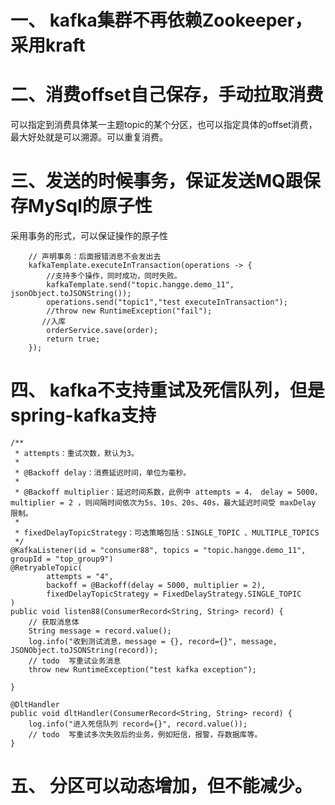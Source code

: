 # 一、 kafka集群不再依赖Zookeeper， 采用kraft



# 二、消费offset自己保存，手动拉取消费
可以指定到消费具体某一主题topic的某个分区，也可以指定具体的offset消费，最大好处就是可以溯源。可以重复消费。


# 三、发送的时候事务，保证发送MQ跟保存MySql的原子性
采用事务的形式，可以保证操作的原子性

        // 声明事务：后面报错消息不会发出去
        kafkaTemplate.executeInTransaction(operations -> {
            //支持多个操作，同时成功，同时失败。
            kafkaTemplate.send("topic.hangge.demo_11", jsonObject.toJSONString());
            operations.send("topic1","test executeInTransaction");
            //throw new RuntimeException("fail");
           //入库
            orderService.save(order);
            return true;
        });


# 四、 kafka不支持重试及死信队列，但是spring-kafka支持

    /**
     * attempts：重试次数，默认为3。
     *
     * @Backoff delay：消费延迟时间，单位为毫秒。
     *
     * @Backoff multiplier：延迟时间系数，此例中 attempts = 4， delay = 5000， multiplier = 2 ，则间隔时间依次为5s、10s、20s、40s，最大延迟时间受 maxDelay 限制。
     *
     * fixedDelayTopicStrategy：可选策略包括：SINGLE_TOPIC 、MULTIPLE_TOPICS
     */
    @KafkaListener(id = "consumer88", topics = "topic.hangge.demo_11", groupId = "top_group9")
    @RetryableTopic(
            attempts = "4",
            backoff = @Backoff(delay = 5000, multiplier = 2),
            fixedDelayTopicStrategy = FixedDelayStrategy.SINGLE_TOPIC
    )
    public void listen88(ConsumerRecord<String, String> record) {
        // 获取消息体
        String message = record.value();
        log.info("收到测试消息，message = {}, record={}", message, JSONObject.toJSONString(record));
        // todo  写重试业务消息
        throw new RuntimeException("test kafka exception");

    }

    @DltHandler
    public void dltHandler(ConsumerRecord<String, String> record) {
        log.info("进入死信队列 record={}", record.value());
        // todo  写重试多次失败后的业务，例如短信，报警，存数据库等。
    }


# 五、 分区可以动态增加，但不能减少。